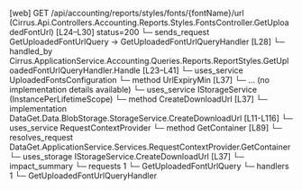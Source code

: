 [web] GET /api/accounting/reports/styles/fonts/{fontName}/url  (Cirrus.Api.Controllers.Accounting.Reports.Styles.FontsController.GetUploadedFontUrl)  [L24–L30] status=200
  └─ sends_request GetUploadedFontUrlQuery -> GetUploadedFontUrlQueryHandler [L28]
    └─ handled_by Cirrus.ApplicationService.Accounting.Queries.Reports.ReportStyles.GetUploadedFontUrlQueryHandler.Handle [L23–L41]
      └─ uses_service UploadedFontsConfiguration
        └─ method UrlExpiryMin [L37]
          └─ ... (no implementation details available)
      └─ uses_service IStorageService (InstancePerLifetimeScope)
        └─ method CreateDownloadUrl [L37]
          └─ implementation DataGet.Data.BlobStorage.StorageService.CreateDownloadUrl [L11-L116]
            └─ uses_service RequestContextProvider
              └─ method GetContainer [L89]
                └─ resolves_request DataGet.ApplicationService.Services.RequestContextProvider.GetContainer
      └─ uses_storage IStorageService.CreateDownloadUrl [L37]
  └─ impact_summary
    └─ requests 1
      └─ GetUploadedFontUrlQuery
    └─ handlers 1
      └─ GetUploadedFontUrlQueryHandler

